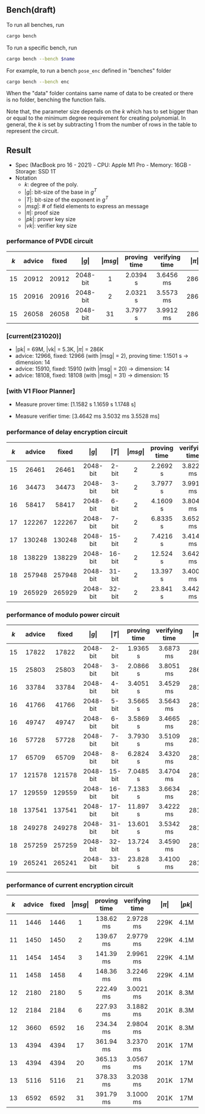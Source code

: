 ## Bench(draft)

To run all benches, run

```bash
cargo bench
```

To run a specific bench, run

```bash
cargo bench --bench $name
```

For example, to run a bench `pose_enc` defined in "benches" folder

```bash
cargo bench --bench enc
```

When the "data" folder contains same name of data to be created or there is no folder, benching the function fails.

Note that, the parameter size depends on the $k$ which has to set bigger than or equal to the minimum degree requirement for creating polynomial. In general, the $k$ is set by subtracting 1 from the number of rows in the table to represent the circuit.

## Result

- Spec (MacBook pro 16 - 2021) - CPU: Apple M1 Pro - Memory: 16GB - Storage: SSD 1T
  $\quad$
- Notation
  - $k$: degree of the poly.
  - $| g |$: bit-size of the base in $g^T$
  - $| T |$: bit-size of the exponent in $g^T$
  - $| msg |$: # of field elements to express an message
  - $|\pi |$: proof size
  - $| pk |$: prover key size
  - $| vk |$: verifier key size

### performance of PVDE circuit

| $k$ | advice | fixed | $\|g \|$ | $\| msg \|$ | proving time | verifying time | $\|\pi \|$ | $\|pk\|$ | $\|vk\|$ |
| :-: | :----: | :---: | :------: | :---------: | :----------: | :------------: | :--------: | :------: | :------: |
| 15  | 20912  | 20912 | 2048-bit |      1      |   2.0394 s   |   3.6456 ms    |    286K    |   138M   |   9.3K   |
| 15  | 20916  | 20916 | 2048-bit |      2      |   2.0321 s   |   3.5573 ms    |    286K    |   138M   |   9.3K   |
| 15  | 26058  | 26058 | 2048-bit |     31      |   3.7977 s   |   3.9912 ms    |    286K    |   138M   |   9.3K   |

### [current(231020)]

- |pk| = 69M, |vk| = 5.3K, |$\pi$| = 286K
- advice: 12966, fixed: 12966 (with |msg| = 2), proving time: 1.1501 s -> dimension: 14
- advice: 15910, fixed: 15910 (with |msg| = 20) -> dimension: 14
- advice: 18108, fixed: 18108 (with |msg| = 31) -> dimension: 15

### [with V1 Floor Planner]

- Measure prover time: [1.1582 s 1.1659 s 1.1748 s]

- Measure verifier time: [3.4642 ms 3.5032 ms 3.5528 ms]

### performance of delay encryption circuit

| $k$ | advice | fixed  | $\|g \|$ | $\|T\|$ | $\| msg \|$ | proving time | verifying time | $\|\pi \|$ | $\|pk\|$ | $\|vk\|$ |
| :-: | :----: | :----: | :------: | :-----: | :---------: | :----------: | :------------: | :--------: | :------: | :------: |
| 15  | 26461  | 26461  | 2048-bit |  2-bit  |      2      |   2.2692 s   |   3.8226 ms    |    286K    |   138M   |   9.3K   |
| 16  | 34473  | 34473  | 2048-bit |  3-bit  |      2      |   3.7977 s   |   3.9912 ms    |    281K    |   276M   |   17K    |
| 16  | 58417  | 58417  | 2048-bit |  6-bit  |      2      |   4.1609 s   |   3.8044 ms    |    281K    |   276M   |   17K    |
| 17  | 122267 | 122267 | 2048-bit |  7-bit  |      2      |   6.8335 s   |   3.6529 ms    |    281K    |   552M   |   33K    |
| 17  | 130248 | 130248 | 2048-bit | 15-bit  |      2      |   7.4216 s   |   3.4140 ms    |    281K    |   552M   |   33K    |
| 18  | 138229 | 138229 | 2048-bit | 16-bit  |      2      |   12.524 s   |   3.6422 ms    |    281K    |   1.1G   |   65K    |
| 18  | 257948 | 257948 | 2048-bit | 31-bit  |      2      |   13.397 s   |   3.4005 ms    |    281K    |   1.1G   |   65K    |
| 19  | 265929 | 265929 | 2048-bit | 32-bit  |      2      |   23.841 s   |   3.4429 ms    |    281K    |   2.2G   |   129K   |

### performance of modulo power circuit

| $k$ | advice | fixed  | $\|g \|$ | $\|T\|$ | proving time | verifying time | $\|\pi \|$ | $\|pk\|$ | $\|vk\|$ |
| :-: | :----: | :----: | :------: | :-----: | :----------: | :------------: | :--------: | :------: | :------: |
| 15  | 17822  | 17822  | 2048-bit |  2-bit  |   1.9365 s   |   3.6873 ms    |    286K    |   138M   |   9.3K   |
| 15  | 25803  | 25803  | 2048-bit |  3-bit  |   2.0866 s   |   3.8051 ms    |    286K    |   138M   |   9.3K   |
| 16  | 33784  | 33784  | 2048-bit |  4-bit  |   3.4051 s   |   3.4529 ms    |    281K    |   276M   |   17K    |
| 16  | 41766  | 41766  | 2048-bit |  5-bit  |   3.5665 s   |   3.5643 ms    |    281K    |   276M   |   17K    |
| 16  | 49747  | 49747  | 2048-bit |  6-bit  |   3.5869 s   |   3.4665 ms    |    281K    |   276M   |   17K    |
| 16  | 57728  | 57728  | 2048-bit |  7-bit  |   3.7930 s   |   3.5109 ms    |    281K    |   276M   |   17K    |
| 17  | 65709  | 65709  | 2048-bit |  8-bit  |   6.2824 s   |   3.4320 ms    |    281K    |   276M   |   17K    |
| 17  | 121578 | 121578 | 2048-bit | 15-bit  |   7.0485 s   |   3.4704 ms    |    281K    |   552M   |   33K    |
| 17  | 129559 | 129559 | 2048-bit | 16-bit  |   7.1383 s   |   3.6634 ms    |    281K    |   552M   |   33K    |
| 18  | 137541 | 137541 | 2048-bit | 17-bit  |   11.897 s   |   3.4222 ms    |    281K    |   1.1G   |   65K    |
| 18  | 249278 | 249278 | 2048-bit | 31-bit  |   13.601 s   |   3.5342 ms    |    281K    |   1.1G   |   65K    |
| 18  | 257259 | 257259 | 2048-bit | 32-bit  |   13.724 s   |   3.4590 ms    |    281K    |   1.1G   |   65K    |
| 19  | 265241 | 265241 | 2048-bit | 33-bit  |   23.828 s   |   3.4100 ms    |    281K    |   2.2G   |   129K   |

### performance of current encryption circuit

| $k$ | advice | fixed | $\|msg \|$ | proving time | verifying time | $\|\pi \|$ | $\|pk\|$ | $\|vk\|$ |
| :-: | :----: | :---: | :--------: | :----------: | :------------: | :--------: | :------: | :------: |
| 11  |  1446  | 1446  |     1      |  138.62 ms   |   2.9728 ms    |    229K    |   4.1M   |   968B   |
| 11  |  1450  | 1450  |     2      |  139.67 ms   |   2.9779 ms    |    229K    |   4.1M   |   968B   |
| 11  |  1454  | 1454  |     3      |  141.39 ms   |   2.9961 ms    |    229K    |   4.1M   |   968B   |
| 11  |  1458  | 1458  |     4      |  148.36 ms   |   3.2246 ms    |    229K    |   4.1M   |   968B   |
| 12  |  2180  | 2180  |     5      |  222.49 ms   |   3.0021 ms    |    201K    |   8.3M   |   968B   |
| 12  |  2184  | 2184  |     6      |  227.93 ms   |   3.1882 ms    |    201K    |   8.3M   |   968B   |
| 12  |  3660  | 6592  |     16     |  234.34 ms   |   2.9804 ms    |    201K    |   8.3M   |   968B   |
| 13  |  4394  | 4394  |     17     |  361.94 ms   |   3.2370 ms    |    201K    |   17M    |   968B   |
| 13  |  4394  | 4394  |     20     |  365.13 ms   |   3.0567 ms    |    201K    |   17M    |   968B   |
| 13  |  5116  | 5116  |     21     |  378.33 ms   |   3.2038 ms    |    201K    |   17M    |   968B   |
| 13  |  6592  | 6592  |     31     |  391.79 ms   |   3.1000 ms    |    201K    |   17M    |   968B   |
